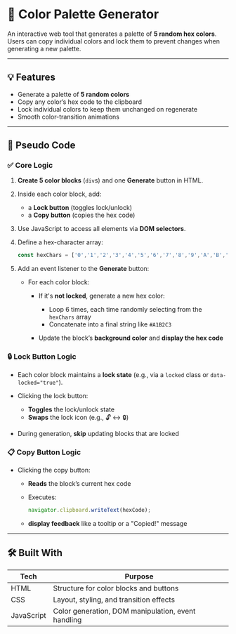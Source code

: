 # 🎨 Color Palette Generator

An interactive web tool that generates a palette of **5 random hex colors**.
Users can copy individual colors and lock them to prevent changes when generating a new palette.

---

## 💡 Features

* Generate a palette of **5 random colors**
* Copy any color’s hex code to the clipboard
* Lock individual colors to keep them unchanged on regenerate
* Smooth color-transition animations

---

## 🧠 Pseudo Code

### ✅ Core Logic

1. **Create 5 color blocks** (`div`s) and one **Generate** button in HTML.

2. Inside each color block, add:

   * a **Lock button** (toggles lock/unlock)
   * a **Copy button** (copies the hex code)

3. Use JavaScript to access all elements via **DOM selectors**.

4. Define a hex-character array:

   ```js
   const hexChars = ['0','1','2','3','4','5','6','7','8','9','A','B','C','D','E','F'];
   ```

5. Add an event listener to the **Generate** button:

   * For each color block:

     * If it's **not locked**, generate a new hex color:

       * Loop 6 times, each time randomly selecting from the `hexChars` array
       * Concatenate into a final string like `#A1B2C3`
     * Update the block’s **background color** and **display the hex code**

### 🔒 Lock Button Logic

* Each color block maintains a **lock state** (e.g., via a `locked` class or `data-locked="true"`).
* Clicking the lock button:

  * **Toggles** the lock/unlock state
  * **Swaps** the lock icon (e.g., 🔓 ↔ 🔒)
* During generation, **skip** updating blocks that are locked

### 📋 Copy Button Logic

* Clicking the copy button:

  * **Reads** the block’s current hex code

  * Executes:

    ```js
    navigator.clipboard.writeText(hexCode);
    ```

  * **display feedback** like a tooltip or a "Copied!" message

---

## 🛠 Built With

| Tech       | Purpose                                            |
| ---------- | -------------------------------------------------- |
| HTML       | Structure for color blocks and buttons             |
| CSS        | Layout, styling, and transition effects            |
| JavaScript | Color generation, DOM manipulation, event handling |
